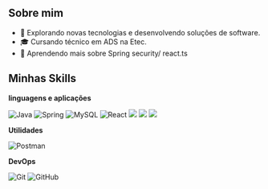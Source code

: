 ## Sobre mim
- 🤔 Explorando novas tecnologias e desenvolvendo soluções de software.
- 🎓 Cursando técnico em ADS na Etec.
- 🌱 Aprendendo mais sobre Spring security/ react.ts

## Minhas Skills
**linguagens e aplicações**


![Java](https://img.shields.io/badge/-Java-333333?style=flat&logo=Java&logoColor=007396)
![Spring](https://img.shields.io/badge/Spring-6DB33F?style=for-the-badge&logo=spring&logoColor=white)
![MySQL](https://img.shields.io/badge/-MySQL-333333?style=flat&logo=mysql)
![React](https://img.shields.io/badge/-React-333333?style=flat&logo=react)
<img src="https://img.shields.io/badge/HTML-239120?style=for-the-badge&logo=html5&logoColor=white"/> 
<img src="https://img.shields.io/badge/CSS-239120?style=for-the-badge&logo=css3&logoColor=white"/> 
<img src="https://img.shields.io/badge/Javascript-323330?style=for-the-badge&logo=javascript&logoColor=F7DF1E"/>


**Utilidades**

![Postman](https://img.shields.io/badge/-Postman-333333?style=flat&logo=postman)


**DevOps**


![Git](https://img.shields.io/badge/-Git-333333?style=flat&logo=git)
![GitHub](https://img.shields.io/badge/-GitHub-333333?style=flat&logo=github)
